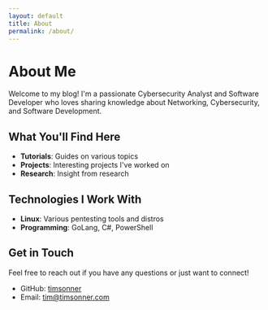 ```yaml
---
layout: default
title: About
permalink: /about/
---
```


# About Me

Welcome to my blog! I'm a passionate Cybersecurity Analyst and Software Developer who loves sharing knowledge about Networking, Cybersecurity, and Software Development.

## What You'll Find Here

- **Tutorials**: Guides on various topics
- **Projects**: Interesting projects I've worked on
- **Research**: Insight from research

## Technologies I Work With  

- **Linux**: Various pentesting tools and distros
- **Programming**: GoLang, C#, PowerShell  

## Get in Touch

Feel free to reach out if you have any questions or just want to connect!

- GitHub: [timsonner](https://github.com/timsonner)
- Email: tim@timsonner.com
